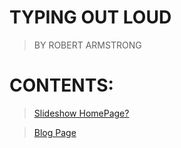 # TYPING OUT LOUD
> BY ROBERT ARMSTRONG 

# CONTENTS:
>[Slideshow HomePage?](https://itsjustrobert.github.io/typing-out-loud/slidingimages.html)

>[Blog Page](https://itsjustrobert.github.io/typing-out-loud/Blog%20Website/index.html)

